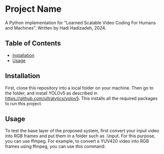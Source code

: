 # Project Name

A Python implementation for "Learned Scalable Video Coding For Humans and Machines".
Written by Hadi Hadizadeh, 2024.

## Table of Contents
- [Installation](#installation)
- [Usage](#usage)

## Installation

First, clone this repository into a local folder on your machine. Then go to the folder, and install YOLOv5 as described in https://github.com/ultralytics/yolov5. This installs all the required packages to run this project.

## Usage
To test the base layer of the proposed system, first convert your input video into RGB frames and put them in a folder such as .\input. For this purpose, you can use ffmpeg. For example, to convert a YUV420 video into RGB frames using ffmpeg, you can use this command:
```bash ffmpeg

